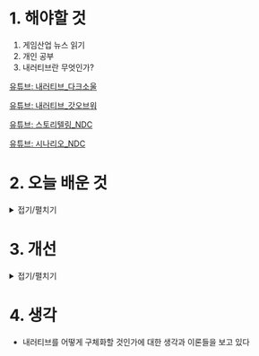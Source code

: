 
# 1. 해야할 것

1. 게임산업 뉴스 읽기 
2. 개인 공부  
3. 내러티브란 무엇인가?

[유튜브: 내러티브_다크소울](https://youtu.be/XGAXbv7eUSM)

[유튜브: 내러티브_갓오브워](https://youtu.be/z0-ddTqz0XE)

[유튜브: 스토리텔링_NDC](https://youtu.be/ANXo6-zVzeA?feature=shared)

[유튜브: 시나리오_NDC](https://youtu.be/pzfSJDE4--8?feature=shared)

# 2. 오늘 배운 것

<details>
<summary>접기/펼치기</summary>




## 🎮 액션 게임에 내러티브 넣는 핵심 전략

### 1. **서사와 게임플레이를 분리하지 마라**

* 단순한 "이동→전투→이동" 구조가 아닌, **전투와 서사가 이어지게** 설계하세요.

  * 예: 왜 이 적들과 싸우는가? 이 지역의 전투가 스토리상 어떤 의미를 갖는가?
  * 《*God of War* (2018)》: 전투 중 대화 → 캐릭터 관계 심화
  * 《*Sekiro*》: 보스들이 다 과거와 연관된 인물 → 전투 자체가 이야기

---

### 2. **보스/적 디자인을 내러티브와 연결**

* 보스의 **외형, 공격 방식, 전투 장소**는 모두 이야기 도구입니다.

  * 예: 불타는 마을의 보스가 "복수심에 불타는 전사" → 불 속 전투, 파괴적인 기술
  * 예: 《Hollow Knight》: 각 구역 보스가 지역과 관련된 사연을 담고 있음

---

### 3. **공간 자체가 기억에 남는 이야기의 무대가 되도록**

* 액션 게임은 스피디하지만, **강렬한 장면**으로 감정을 남길 수 있어요.

  * 붕괴 직전의 다리에서 보스와 1:1 → 공포 + 절박함
  * 무덤 사이에서 싸우는 전투 → 분위기 = 슬픔, 희생의 상징

---

### 4. **전투 전/후의 '침묵'을 활용하라**

* 액션 뒤의 정적은 **스토리 전달의 기회**입니다.

  * 폐허가 된 마을, 쓰러진 친구의 시체 옆 → 전투 없이 감정만 전달
  * 무언가 의미 있는 오브젝트 발견 → 다음 행동에 서사적 동기 부여

---

### 5. **플레이어 선택이 미치는 내러티브**

* 간단한 선택이라도 스토리적 결과를 주면 더 몰입하게 됩니다.

  * 어느 길로 가는가, 누구를 먼저 구하는가 → 후속 전투/진행이 달라짐
  * 《*Nier: Automata*》나 《*Hades*》는 반복 속에서도 이야기의 변화 제공

---

### 6. **레벨 자체를 하나의 이야기 구조로 설계**

* "시작 → 상승 → 클라이맥스 → 결말" 구조를 미니 내러티브로 적용

  * 각 구역의 **도전, 분위기, 서사 포인트**를 조화시켜 한 챕터처럼 느끼게
  * 예: 《*Titanfall 2*》의 "Effect and Cause" 미션 → 시간 이동이 핵심 스토리이자 게임플레이

---



</details>




# 3. 개선


<details>
<summary>접기/펼치기</summary>


</details>



# 4. 생각
- 내러티브를 어떻게 구체화할 것인가에 대한 생각과 이론들을 보고 있다

